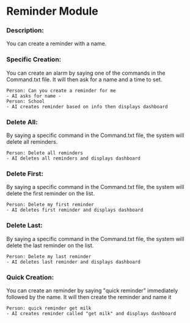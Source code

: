 # Reminder Module

### Description:
You can create a reminder with a name.
### Specific Creation:
You can create an alarm by saying one of the commands in the Command.txt file. It will then ask for a name and a time to set.
```
Person: Can you create a reminder for me
- AI asks for name -
Person: School
- AI creates reminder based on info then displays dashboard
```
### Delete All:
By saying a specific command in the Command.txt file, the system will delete all reminders.
```
Person: Delete all reminders
- AI deletes all reminders and displays dashboard
```
### Delete First:
By saying a specific command in the Command.txt file, the system will delete the first reminder on the list. 
```
Person: Delete my first reminder
- AI deletes first reminder and displays dashboard
```
### Delete Last:
By saying a specific command in the Command.txt file, the system will delete the last reminder on the list. 
```
Person: Delete my last reminder
- AI deletes last reminder and displays dashboard
```
### Quick Creation:
You can create an reminder by saying "quick reminder" immediately followed by the name. It will then create the reminder and name it
```
Person: quick reminder get milk
- AI creates reminder called "get milk" and displays dashboard
```